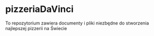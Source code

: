 # pizzeriaDaVinci
To repozytorium zawiera documenty i pliki niezbędne do stworzenia najlepszej pizzerii na Świecie
